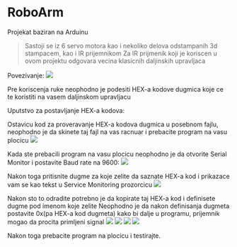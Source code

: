 # RoboArm
Projekat baziran na Arduinu
> Sastoji se iz 6 servo motora kao i nekoliko delova odstampanih 3d stampacem, kao i IR prijemnikom
> Za IR prijmenik koji je koriscen u ovom projektu odgovara vecina klasicnih daljinskih upravljaca

Povezivanje:
![](https://i.imgur.com/sSWehXl.jpg)

Pre koriscenja ruke neophodno je podesiti HEX-a kodove dugmica koje ce te koristiti na vasem daljinskom upravljacu

Uputstvo za postavljanje HEX-a kodova:

Ostavicu kod za proveravanje HEX-a kodova dugmica u posebnom fajlu, neophodno je da skinete taj fajl na vas racnuar i prebacite program na vasu plocicu
![](https://i.imgur.com/LEdid54.png)

Kada ste prebacili program na vasu plocicu neophodno je da otvorite Serial Monitor i postavite Baud rate na 9600:
![](https://i.imgur.com/lwn6ub4.png)

Nakon toga pritisnite dugme za koje zelite da saznate HEX-a kod i prikazace vam se kao tekst u Service Monitoring prozorcicu
![](https://i.imgur.com/4ymVVVh.png)

Nakon sto to odradite potrebno je da kopirate taj HEX-a kod i definisete dugme pod imenom koje zelite
Neophodno je da nakon definisanja dugmeta postavite 0x(pa HEX-a kod dugmeta) kako bi dalje u programu, prijemnik mogao da procita primljeni signal
![](https://i.imgur.com/RE5OkVa.png)
![](https://i.imgur.com/R1oJH3X.png)
![](https://i.imgur.com/8a8UMxX.png)
![](https://i.imgur.com/BuhXbzs.png)

Nakon toga prebacite program na plocicu i testirajte.

